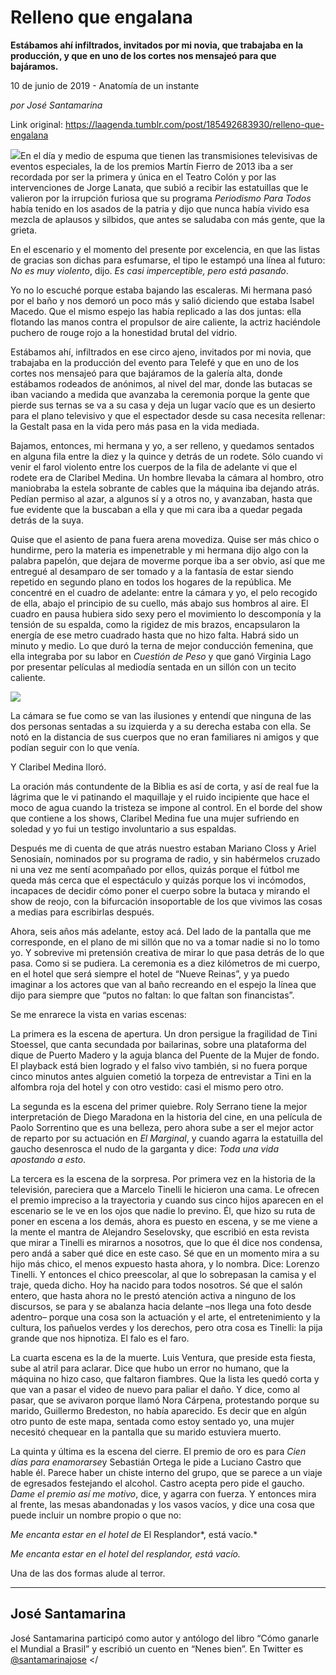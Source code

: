 # Relleno que engalana

**Estábamos ahí infiltrados, invitados por mi novia, que trabajaba en la producción, y que en uno de los cortes nos mensajeó para que bajáramos.**

10 de junio de 2019 - Anatomía de un instante

_por José Santamarina_

Link original: https://laagenda.tumblr.com/post/185492683930/relleno-que-engalana

![](https://64.media.tumblr.com/aaf4baa0805ab85a22a732941f56ed7e/d183103480344bc3-a5/s500x750/a0bf74bcdbf80711e9d6282ab005e42d9f762ceb.jpg)En el día y medio de espuma que tienen las transmisiones televisivas de eventos especiales, la de los premios Martín Fierro de 2013 iba a ser recordada por ser la primera y única en el Teatro Colón y por las intervenciones de Jorge Lanata, que subió a recibir las estatuillas que le valieron por la irrupción furiosa que su programa *Periodismo Para Todos* había tenido en los asados de la patria y dijo que nunca había vivido esa mezcla de aplausos y silbidos, que antes se saludaba con más gente, que la grieta. 

En el escenario y el momento del presente por excelencia, en que las listas de gracias son dichas para esfumarse, el tipo le estampó una línea al futuro: *No es muy violento*, dijo. *Es casi imperceptible, pero está pasando*.

Yo no lo escuché porque estaba bajando las escaleras. Mi hermana pasó por el baño y nos demoró un poco más y salió diciendo que estaba Isabel Macedo. Que el mismo espejo las había replicado a las dos juntas: ella flotando las manos contra el propulsor de aire caliente, la actriz haciéndole puchero de rouge rojo a la honestidad brutal del vidrio. 

Estábamos ahí, infiltrados en ese circo ajeno, invitados por mi novia, que trabajaba en la producción del evento para Telefé y que en uno de los cortes nos mensajeó para que bajáramos de la galería alta, donde estábamos rodeados de anónimos, al nivel del mar, donde las butacas se iban vaciando a medida que avanzaba la ceremonia porque la gente que pierde sus ternas se va a su casa y deja un lugar vacío que es un desierto para el plano televisivo y que el espectador desde su casa necesita rellenar: la Gestalt pasa en la vida pero más pasa en la vida mediada.

Bajamos, entonces, mi hermana y yo, a ser relleno, y quedamos sentados en alguna fila entre la diez y la quince y detrás de un rodete. Sólo cuando vi venir el farol violento entre los cuerpos de la fila de adelante vi que el rodete era de Claribel Medina. Un hombre llevaba la cámara al hombro, otro maniobraba la estela sobrante de cables que la máquina iba dejando atrás. Pedían permiso al azar, a algunos sí y a otros no, y avanzaban, hasta que fue evidente que la buscaban a ella y que mi cara iba a quedar pegada detrás de la suya. 

Quise que el asiento de pana fuera arena movediza. Quise ser más chico o hundirme, pero la materia es impenetrable y mi hermana dijo algo con la palabra papelón, que dejara de moverme porque iba a ser obvio, así que me entregué al desamparo de ser tomado y a la fantasía de estar siendo repetido en segundo plano en todos los hogares de la república. Me concentré en el cuadro de adelante: entre la cámara y yo, el pelo recogido de ella, abajo el principio de su cuello, más abajo sus hombros al aire. El cuadro en pausa hubiera sido sexy pero el movimiento lo descomponía y la tensión de su espalda, como la rigidez de mis brazos, encapsularon la energía de ese metro cuadrado hasta que no hizo falta. Habrá sido un minuto y medio. Lo que duró la terna de mejor conducción femenina, que ella integraba por su labor en *Cuestión de Peso* y que ganó Virginia Lago por presentar películas al mediodía sentada en un sillón con un tecito caliente.

![](https://64.media.tumblr.com/aaf4baa0805ab85a22a732941f56ed7e/d183103480344bc3-a5/s500x750/a0bf74bcdbf80711e9d6282ab005e42d9f762ceb.jpg)

La cámara se fue como se van las ilusiones y entendí que ninguna de las dos personas sentadas a su izquierda y a su derecha estaba con ella. Se notó en la distancia de sus cuerpos que no eran familiares ni amigos y que podían seguir con lo que venía. 

Y Claribel Medina lloró. 

La oración más contundente de la Biblia es así de corta, y así de real fue la lágrima que le vi patinando el maquillaje y el ruido incipiente que hace el moco de agua cuando la tristeza se impone al control. En el borde del show que contiene a los shows, Claribel Medina fue una mujer sufriendo en soledad y yo fui un testigo involuntario a sus espaldas. 

Después me di cuenta de que atrás nuestro estaban Mariano Closs y Ariel Senosiaín, nominados por su programa de radio, y sin habérmelos cruzado ni una vez me sentí acompañado por ellos, quizás porque el fútbol me queda más cerca que el espectáculo y quizás porque los vi incómodos, incapaces de decidir cómo poner el cuerpo sobre la butaca y mirando el show de reojo, con la bifurcación insoportable de los que vivimos las cosas a medias para escribirlas después.

Ahora, seis años más adelante, estoy acá. Del lado de la pantalla que me corresponde, en el plano de mi sillón que no va a tomar nadie si no lo tomo yo. Y sobrevive mi pretensión creativa de mirar lo que pasa detrás de lo que pasa. Como si se pudiera. La ceremonia es a diez kilómetros de mi cuerpo, en el hotel que será siempre el hotel de “Nueve Reinas”, y ya puedo imaginar a los actores que van al baño recreando en el espejo la línea que dijo para siempre que “putos no faltan: lo que faltan son financistas”.

Se me enrarece la vista en varias escenas:

La primera es la escena de apertura. Un dron persigue la fragilidad de Tini Stoessel, que canta secundada por bailarinas, sobre una plataforma del dique de Puerto Madero y la aguja blanca del Puente de la Mujer de fondo. El playback está bien logrado y el falso vivo también, si no fuera porque cinco minutos antes alguien cometió la torpeza de entrevistar a Tini en la alfombra roja del hotel y con otro vestido: casi el mismo pero otro. 

La segunda es la escena del primer quiebre. Roly Serrano tiene la mejor interpretación de Diego Maradona en la historia del cine, en una película de Paolo Sorrentino que es una belleza, pero ahora sube a ser el mejor actor de reparto por su actuación en *El Marginal*, y cuando agarra la estatuilla del gaucho desenrosca el nudo de la garganta y dice: *Toda una vida apostando a esto*.

La tercera es la escena de la sorpresa. Por primera vez en la historia de la televisión, pareciera que a Marcelo Tinelli le hicieron una cama. Le ofrecen el premio impreciso a la trayectoria y cuando sus cinco hijos aparecen en el escenario se le ve en los ojos que nadie lo previno. Él, que hizo su ruta de poner en escena a los demás, ahora es puesto en escena, y se me viene a la mente el mantra de Alejandro Seselovsky, que escribió en esta revista que mirar a Tinelli es mirarnos a nosotros, que lo que él dice nos condensa, pero andá a saber qué dice en este caso. Sé que en un momento mira a su hijo más chico, el menos expuesto hasta ahora, y lo nombra. Dice: Lorenzo Tinelli. Y entonces el chico preescolar, al que lo sobrepasan la camisa y el traje, queda dicho. Hoy ha nacido para todos nosotros. Sé que el salón entero, que hasta ahora no le prestó atención activa a ninguno de los discursos, se para y se abalanza hacia delante –nos llega una foto desde adentro– porque una cosa son la actuación y el arte, el entretenimiento y la cultura, los pañuelos verdes y los derechos, pero otra cosa es Tinelli: la pija grande que nos hipnotiza. El falo es el faro.

La cuarta escena es la de la muerte. Luis Ventura, que preside esta fiesta, sube al atril para aclarar. Dice que hubo un error no humano, que la máquina no hizo caso, que faltaron fiambres. Que la lista les quedó corta y que van a pasar el video de nuevo para paliar el daño. Y dice, como al pasar, que se avivaron porque llamó Nora Cárpena, protestando porque su marido, Guillermo Bredeston, no había aparecido. Es decir que en algún otro punto de este mapa, sentada como estoy sentado yo, una mujer necesitó chequear en la pantalla que su marido estuviera muerto.

La quinta y última es la escena del cierre. El premio de oro es para *Cien días para enamorarse*y Sebastián Ortega le pide a Luciano Castro que hable él. Parece haber un chiste interno del grupo, que se parece a un viaje de egresados festejando el alcohol. Castro acepta pero pide el gaucho. *Dame el premio así me motivo*, dice, y agarra con fuerza. Y entonces mira al frente, las mesas abandonadas y los vasos vacíos, y dice una cosa que puede incluir un nombre propio o que no: 

*Me encanta estar en el hotel de* El Resplandor*, está vacío.*

*Me encanta estar en el hotel del resplandor, está vacío.*

Una de las dos formas alude al terror. 

  




---

José Santamarina
----------------

 José Santamarina participó como autor y antólogo del libro “Cómo ganarle el Mundial a Brasil” y escribió un cuento en “Nenes bien”. En Twitter es [@santamarinajose](https://twitter.com/santamarinajose?lang=es) </

